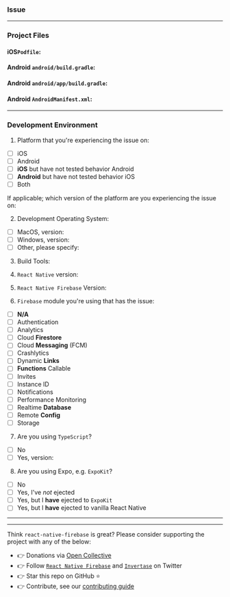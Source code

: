 <!---
Hello there you awesome person;

This issue list of this repo is exclusively for bug reports.

1) For feature requests please visit our [Feature Request Board](https://boards.invertase.io/react-native-firebase).

2) For questions and support please use our Discord chat: https://discord.gg/C9aK28N or Stack Overflow: https://stackoverflow.com/questions/tagged/react-native-firebase

3) If this is a setup issue then please make sure you've correctly followed the setup guides, most setup issues such as 'duplicate dex files', 'default app has not been initialized' etc are all down to an incorrect setup as the guides haven't been correctly followed.
-->

### Issue

<!-- Please describe your issue here and provide as much detail as you can. -->
<!-- Include code snippets that show your usages of the library in the context of your project. -->
<!-- Snippets that also show how and where the library is imported in JS are useful to debug issues relating to importing or methods not found issues -->

---

### Project Files

<!-- Provide the contents of key project files which will help to debug -->
<!--     For Example: -->
<!--        - iOS: `Podfile` contents. -->
<!--        - Android: `android/build.gradle` contents. -->
<!--        - Android: `android/app/build.gradle` contents. -->
<!--        - Android: `AndroidManifest.xml` contents. -->

#### iOS`Podfile`:

#### Android `android/build.gradle`:

#### Android `android/app/build.gradle`:

#### Android `AndroidManifest.xml`:

---

### Development Environment

1. Platform that you're experiencing the issue on:

- [ ] iOS
- [ ] Android
- [ ] **iOS** but have not tested behavior Android
- [ ] **Android** but have not tested behavior iOS
- [ ] Both

If applicable; which version of the platform are you experiencing the issue on:

<!-- e.g. iOS 12 -->
<!-- e.g. Android API 28 -->

2. Development Operating System:

<!--- (e.g. macOS Mojave, Windows 10) --->

- [ ] MacOS, version:
- [ ] Windows, version:
- [ ] Other, please specify:

3. Build Tools:

<!--- (Xcode or Android Studio version e.g. Xcode 10, iOS 10 or Android SDK version - if relevant) --->

4. `React Native` version:

<!--- (e.g. 0.57.0) --->

5. `React Native Firebase` Version:

<!--- (e.g. 5.0.0) --->

6. `Firebase` module you're using that has the issue:

- [ ] **N/A** <!-- e.g. you're facing a build issue so you're not even using any modules yet -->
- [ ] Authentication
- [ ] Analytics
- [ ] Cloud **Firestore**
- [ ] Cloud **Messaging** (FCM)
- [ ] Crashlytics
- [ ] Dynamic **Links**
- [ ] **Functions** Callable
- [ ] Invites
- [ ] Instance ID
- [ ] Notifications
- [ ] Performance Monitoring
- [ ] Realtime **Database**
- [ ] Remote **Config**
- [ ] Storage

7. Are you using `TypeScript`?

- [ ] No
- [ ] Yes, version: <!-- optional but helpful if the issue remotely looks to be a TS issue -->

8. Are you using Expo, e.g. `ExpoKit`?

- [ ] No
- [ ] Yes, I've _not_ ejected <!-- If this is the case you will need to eject -->
- [ ] Yes, but I **have** ejected to `ExpoKit`
- [ ] Yes, but I **have** ejected to vanilla React Native

---

<!-- Thanks for reading this far down ❤️  -->
<!-- High quality, detailed issues are much easier and quicker to triage for maintainers -->

<!-- If you put a 🔥 (:fire:) emojii in the issue title we'll know -->
<!-- that you actually took the time to fill this out correctly, or at least read this far -->

---

Think `react-native-firebase` is great? Please consider supporting the project with any of the below:

- 👉 Donations via [Open Collective](https://opencollective.com/react-native-firebase/donate)
- 👉 Follow [`React Native Firebase`](https://twitter.com/rnfirebase) and [`Invertase`](https://twitter.com/invertaseio) on Twitter
- 👉 Star this repo on GitHub ⭐️
- 👉 Contribute, see our [contributing guide](/CONTRIBUTING.md)
